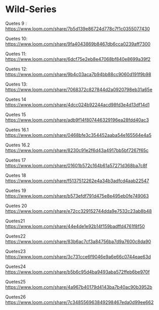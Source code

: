 # Wild-Series


Quetes 9 : 
https://www.loom.com/share/7b5d139e86724d778c7f1c0355077430


Quetes 10:
https://www.loom.com/share/9fa4043869b8467db6cca0239aff7300

Quetes 11:
https://www.loom.com/share/6dcf75e2eb8e47068bf840e8699a39f2

Quetes 12:
https://www.loom.com/share/9b4c03aca7b94bb88cc9060d191f9b98

Quetes 13:
https://www.loom.com/share/7068372c827844d2a0920798eb31a65e

Quetes 14
https://www.loom.com/share/4dcc024b92244acd98fd3e4d13df14d1

Quetes 15
https://www.loom.com/share/adb9f14f807446329196ea28fdd40ac3

Quetes 16.1
https://www.loom.com/share/0468bfe3c354452aaba54e165564e4a5

Quetes 16.2
https://www.loom.com/share/8230c91e2f6d43a4917bb5bf7267f65c

Quetes 17
https://www.loom.com/share/01601b572c164b61a57271d368ba7c8f

Quetes 18
https://www.loom.com/share/f5137512262e4a34b3adfcd4aab22547

Quetes 19
https://www.loom.com/share/b573efdf791d475e8e495eb0fe749063

Quetes 20
https://www.loom.com/share/e72cc329152744dda9e7532c23ab8b48

Quetes21
https://www.loom.com/share/44e4de1e92b14f159badffd4761f8f50

Quetes22
https://www.loom.com/share/83b6ac7cf3a84756ba7d9a7600c8da90

Quetes23
https://www.loom.com/share/3c731cce6f9046e9a6e66c0744eae63d

Quetes24
https://www.loom.com/share/b5b6c95d4ba9493aba572ffeb6be970f

Quetes25
https://www.loom.com/share/4a967b40179d4143ba7b40ac90b3952b

Quetes26
https://www.loom.com/share/7c348556963849298467eda0d99ee662
